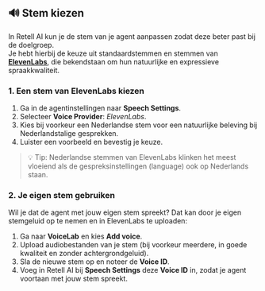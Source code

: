 ## 🔊 Stem kiezen

In Retell AI kun je de stem van je agent aanpassen zodat deze beter past bij de doelgroep.  
Je hebt hierbij de keuze uit standaardstemmen en stemmen van **[ElevenLabs](https://elevenlabs.io/)**, die bekendstaan om hun natuurlijke en expressieve spraakkwaliteit.

### 1. Een stem van ElevenLabs kiezen
1. Ga in de agentinstellingen naar **Speech Settings**.
2. Selecteer **Voice Provider**: *ElevenLabs*.
3. Kies bij voorkeur een Nederlandse stem voor een natuurlijke beleving bij Nederlandstalige gesprekken.
4. Luister een voorbeeld en bevestig je keuze.

> 💡 Tip: Nederlandse stemmen van ElevenLabs klinken het meest vloeiend als de gespreksinstellingen (language) ook op Nederlands staan.

### 2. Je eigen stem gebruiken
Wil je dat de agent met jouw eigen stem spreekt? Dat kan door je eigen stemgeluid op te nemen en in ElevenLabs te uploaden:

1. Ga naar **VoiceLab** en kies **Add voice**.
2. Upload audiobestanden van je stem (bij voorkeur meerdere, in goede kwaliteit en zonder achtergrondgeluid).
3. Sla de nieuwe stem op en noteer de **Voice ID**.
4. Voeg in Retell AI bij **Speech Settings** deze **Voice ID** in, zodat je agent voortaan met jouw stem spreekt.


